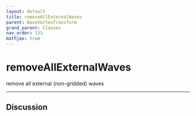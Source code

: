 ```yaml
---
layout: default
title: removeAllExternalWaves
parent: WaveVortexTransform
grand_parent: Classes
nav_order: 133
mathjax: true
---
```


#  removeAllExternalWaves

remove all external (non-gridded) waves


---

## Discussion

  
